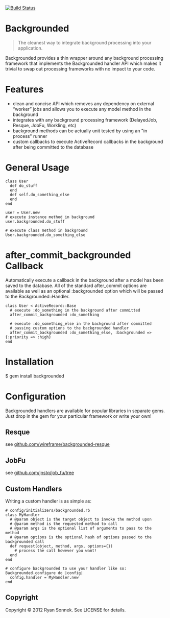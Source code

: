 [![Build Status](https://travis-ci.org/wireframe/backgrounded.png?branch=master)](https://travis-ci.org/wireframe/backgrounded)
# Backgrounded

> The cleanest way to integrate background processing into your application.

Backgrounded provides a thin wrapper around any background processing
framework that implements the Backgrounded handler API which makes it
trivial to swap out processing frameworks with no impact to your code.

# Features

* clean and concise API which removes any dependency on external “worker”
jobs and allows you to execute any model method in the background
* integrates with any background processing framework (DelayedJob, Resque,
JobFu, Workling, etc)
* background methods can be actually unit tested by using an "in
process" runner
* custom callbacks to execute ActiveRecord callbacks in the background after
being committed to the database

# General Usage


    class User
      def do_stuff
      end
      def self.do_something_else
      end
    end

    user = User.new
    # execute instance method in background
    user.backgrounded.do_stuff

    # execute class method in background
    User.backgrounded.do_something_else

# after_commit_backgrounded Callback

Automatically execute a callback in the background after a model has been
saved to the database.  All of the standard after_commit options are
available as well as an optional :backgrounded option which will be passed
to the Backgrounded::Handler.

    class User < ActiveRecord::Base
      # execute :do_something in the background after committed
      after_commit_backgrounded :do_something

      # execute :do_something_else in the background after committed
      # passing custom options to the backgrounded handler
      after_commit_backgrounded :do_something_else, :backgrounded => {:priority => :high}
    end

# Installation

   $ gem install backgrounded

# Configuration

Backgrounded handlers are available for popular libraries in separate gems.
Just drop in the gem for your particular framework or write your own!

## Resque

see [github.com/wireframe/backgrounded-resque](http://github.com/wireframe/backgrounded-resque)

## JobFu

see [github.com/jnstq/job_fu/tree](http://github.com/jnstq/job_fu/tree)

## Custom Handlers

Writing a custom handler is as simple as:

    # config/initializers/backgrounded.rb
    class MyHandler
      # @param object is the target object to invoke the method upon
      # @param method is the requested method to call
      # @param args is the optional list of arguments to pass to the method
      # @param options is the optional hash of options passed to the backgrounded call
      def request(object, method, args, options={})
        # process the call however you want!
      end
    end

    # configure backgrounded to use your handler like so:
    Backgrounded.configure do |config|
      config.handler = MyHandler.new
    end

## Copyright

Copyright © 2012 Ryan Sonnek. See LICENSE for details.

